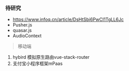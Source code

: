 ### 待研究

- https://www.infoq.cn/article/DsHtSbi6PwCI1TgLL6Jc
- Pusher.js
- quasar.js
- AudioContext 



> 移动端

1. hybird 模拟原生路由vue-stack-router
2. 支付宝小程序框架mPaas

